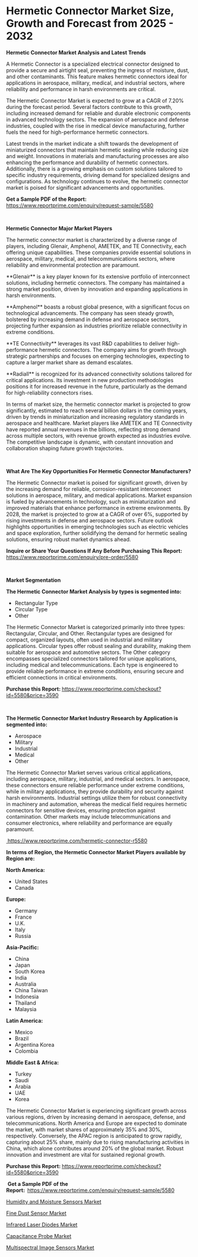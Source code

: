 <p><h1>Hermetic Connector Market Size, Growth and Forecast from 2025 - 2032</h1></p><p><strong>Hermetic Connector Market Analysis and Latest Trends</strong></p>
<p><p>A Hermetic Connector is a specialized electrical connector designed to provide a secure and airtight seal, preventing the ingress of moisture, dust, and other contaminants. This feature makes hermetic connectors ideal for applications in aerospace, military, medical, and industrial sectors, where reliability and performance in harsh environments are critical. </p><p>The Hermetic Connector Market is expected to grow at a CAGR of 7.20% during the forecast period. Several factors contribute to this growth, including increased demand for reliable and durable electronic components in advanced technology sectors. The expansion of aerospace and defense industries, coupled with the rise in medical device manufacturing, further fuels the need for high-performance hermetic connectors. </p><p>Latest trends in the market indicate a shift towards the development of miniaturized connectors that maintain hermetic sealing while reducing size and weight. Innovations in materials and manufacturing processes are also enhancing the performance and durability of hermetic connectors. Additionally, there is a growing emphasis on custom solutions tailored to specific industry requirements, driving demand for specialized designs and configurations. As technology continues to evolve, the hermetic connector market is poised for significant advancements and opportunities.</p></p>
<p><strong>Get a Sample PDF of the Report:&nbsp;</strong> <a href="https://www.reportprime.com/enquiry/request-sample/5580?utm_campaign=102&utm_medium=2&utm_source=Github&utm_content=ia&utm_term=19032025&utm_id=hermetic-connector">https://www.reportprime.com/enquiry/request-sample/5580</a></p>
<p>&nbsp;</p>
<p><strong>Hermetic Connector Major Market Players</strong></p>
<p><p>The hermetic connector market is characterized by a diverse range of players, including Glenair, Amphenol, AMETEK, and TE Connectivity, each offering unique capabilities. These companies provide essential solutions in aerospace, military, medical, and telecommunications sectors, where reliability and environmental protection are paramount.</p><p>**Glenair** is a key player known for its extensive portfolio of interconnect solutions, including hermetic connectors. The company has maintained a strong market position, driven by innovation and expanding applications in harsh environments.</p><p>**Amphenol** boasts a robust global presence, with a significant focus on technological advancements. The company has seen steady growth, bolstered by increasing demand in defense and aerospace sectors, projecting further expansion as industries prioritize reliable connectivity in extreme conditions.</p><p>**TE Connectivity** leverages its vast R&D capabilities to deliver high-performance hermetic connectors. The company aims for growth through strategic partnerships and focuses on emerging technologies, expecting to capture a larger market share as demand escalates.</p><p>**Radiall** is recognized for its advanced connectivity solutions tailored for critical applications. Its investment in new production methodologies positions it for increased revenue in the future, particularly as the demand for high-reliability connectors rises.</p><p>In terms of market size, the hermetic connector market is projected to grow significantly, estimated to reach several billion dollars in the coming years, driven by trends in miniaturization and increasing regulatory standards in aerospace and healthcare. Market players like AMETEK and TE Connectivity have reported annual revenues in the billions, reflecting strong demand across multiple sectors, with revenue growth expected as industries evolve. The competitive landscape is dynamic, with constant innovation and collaboration shaping future growth trajectories.</p></p>
<p>&nbsp;</p>
<p><strong>What Are The Key Opportunities For Hermetic Connector Manufacturers?</strong></p>
<p><p>The Hermetic Connector market is poised for significant growth, driven by the increasing demand for reliable, corrosion-resistant interconnect solutions in aerospace, military, and medical applications. Market expansion is fueled by advancements in technology, such as miniaturization and improved materials that enhance performance in extreme environments. By 2028, the market is projected to grow at a CAGR of over 6%, supported by rising investments in defense and aerospace sectors. Future outlook highlights opportunities in emerging technologies such as electric vehicles and space exploration, further solidifying the demand for hermetic sealing solutions, ensuring robust market dynamics ahead.</p></p>
<p><strong>Inquire or Share Your Questions If Any Before Purchasing This Report:</strong> <a href="https://www.reportprime.com/enquiry/pre-order/5580?utm_campaign=102&utm_medium=2&utm_source=Github&utm_content=ia&utm_term=19032025&utm_id=hermetic-connector">https://www.reportprime.com/enquiry/pre-order/5580</a></p>
<p>&nbsp;</p>
<p><strong>Market Segmentation</strong></p>
<p><strong>The Hermetic Connector Market Analysis by types is segmented into:</strong></p>
<p><ul><li>Rectangular Type</li><li>Circular Type</li><li>Other</li></ul></p>
<p><p>The Hermetic Connector Market is categorized primarily into three types: Rectangular, Circular, and Other. Rectangular types are designed for compact, organized layouts, often used in industrial and military applications. Circular types offer robust sealing and durability, making them suitable for aerospace and automotive sectors. The Other category encompasses specialized connectors tailored for unique applications, including medical and telecommunications. Each type is engineered to provide reliable performance in extreme conditions, ensuring secure and efficient connections in critical environments.</p></p>
<p><strong>Purchase this Report:&nbsp;</strong><a href="https://www.reportprime.com/checkout?id=5580&price=3590&utm_campaign=102&utm_medium=2&utm_source=Github&utm_content=ia&utm_term=19032025&utm_id=hermetic-connector">https://www.reportprime.com/checkout?id=5580&price=3590</a></p>
<p>&nbsp;</p>
<p><strong>The Hermetic Connector Market Industry Research by Application is segmented into:</strong></p>
<p><ul><li>Aerospace</li><li>Military</li><li>Industrial</li><li>Medical</li><li>Other</li></ul></p>
<p><p>The Hermetic Connector Market serves various critical applications, including aerospace, military, industrial, and medical sectors. In aerospace, these connectors ensure reliable performance under extreme conditions, while in military applications, they provide durability and security against harsh environments. Industrial settings utilize them for robust connectivity in machinery and automation, whereas the medical field requires hermetic connectors for sensitive devices, ensuring protection against contamination. Other markets may include telecommunications and consumer electronics, where reliability and performance are equally paramount.</p></p>
<p><a href="https://www.reportprime.com/hermetic-connector-r5580?utm_campaign=102&utm_medium=2&utm_source=Github&utm_content=ia&utm_term=19032025&utm_id=hermetic-connector">&nbsp;https://www.reportprime.com/hermetic-connector-r5580</a></p>
<p><strong>In terms of Region, the Hermetic Connector Market Players available by Region are:</strong></p>
<p>
    <p> <strong> North America: </strong>
        <ul>
            <li>United States</li>
            <li>Canada</li>
        </ul>
        </p> 
    <p> <strong> Europe: </strong>
        <ul>
            <li>Germany</li>
            <li>France</li>
            <li>U.K.</li>
            <li>Italy</li>
            <li>Russia</li>
        </ul>
        </p> 
    <p> <strong> Asia-Pacific: </strong>
        <ul>
            <li>China</li>
            <li>Japan</li>
            <li>South Korea</li>
            <li>India</li>
            <li>Australia</li>
            <li>China Taiwan</li>
            <li>Indonesia</li>
            <li>Thailand</li>
            <li>Malaysia</li>
        </ul>
        </p> 
    <p> <strong> Latin America: </strong>
        <ul>
            <li>Mexico</li>
            <li>Brazil</li>
            <li>Argentina Korea</li>
            <li>Colombia</li>
        </ul>
        </p> 
    <p> <strong> Middle East & Africa: </strong>
        <ul>
            <li>Turkey</li>
            <li>Saudi</li>
            <li>Arabia</li>
            <li>UAE</li>
            <li>Korea</li>
        </ul>
    </p>
    </p>
<p><p>The Hermetic Connector Market is experiencing significant growth across various regions, driven by increasing demand in aerospace, defense, and telecommunications. North America and Europe are expected to dominate the market, with market shares of approximately 35% and 30%, respectively. Conversely, the APAC region is anticipated to grow rapidly, capturing about 25% share, mainly due to rising manufacturing activities in China, which alone contributes around 20% of the global market. Robust innovation and investment are vital for sustained regional growth.</p></p>
<p><strong>Purchase this Report: </strong><a href="https://www.reportprime.com/checkout?id=5580&price=3590&utm_campaign=102&utm_medium=2&utm_source=Github&utm_content=ia&utm_term=19032025&utm_id=hermetic-connector">https://www.reportprime.com/checkout?id=5580&price=3590</a></p>
<p>&nbsp;<strong>Get a Sample PDF of the Report:&nbsp;&nbsp;</strong><a href="https://www.reportprime.com/enquiry/request-sample/5580?utm_campaign=102&utm_medium=2&utm_source=Github&utm_content=ia&utm_term=19032025&utm_id=hermetic-connector">https://www.reportprime.com/enquiry/request-sample/5580</a></p>
<p><strong></strong></p>
<p><p><a href="https://github.com/vaduzunny/Market-Research-Report-List-1/blob/main/humidity-and-moisture-sensors-market.md?utm_campaign=102&utm_medium=2&utm_source=Github&utm_content=ia&utm_term=19032025&utm_id=hermetic-connector">Humidity and Moisture Sensors Market</a></p><p><a href="https://github.com/gasikcalbos8/Market-Research-Report-List-1/blob/main/fine-dust-sensor-market.md?utm_campaign=102&utm_medium=2&utm_source=Github&utm_content=ia&utm_term=19032025&utm_id=hermetic-connector">Fine Dust Sensor Market</a></p><p><a href="https://github.com/dayaanapis5/Market-Research-Report-List-1/blob/main/infrared-laser-diodes-market.md?utm_campaign=102&utm_medium=2&utm_source=Github&utm_content=ia&utm_term=19032025&utm_id=hermetic-connector">Infrared Laser Diodes Market</a></p><p><a href="https://github.com/ubavicachida/Market-Research-Report-List-1/blob/main/capacitance-probe-market.md?utm_campaign=102&utm_medium=2&utm_source=Github&utm_content=ia&utm_term=19032025&utm_id=hermetic-connector">Capacitance Probe Market</a></p><p><a href="https://github.com/daleogrando/Market-Research-Report-List-1/blob/main/multispectral-image-sensors-market.md?utm_campaign=102&utm_medium=2&utm_source=Github&utm_content=ia&utm_term=19032025&utm_id=hermetic-connector">Multispectral Image Sensors Market</a></p></p>